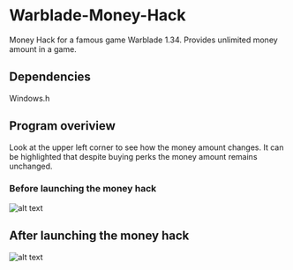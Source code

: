 # Warblade-Money-Hack
Money Hack for a famous game Warblade 1.34. Provides unlimited money amount in a game.

## Dependencies
Windows.h

## Program overiview
Look at the upper left corner to see how the money amount changes. It can be highlighted that despite buying perks the money amount remains unchanged.

### Before launching the money hack

![alt text](https://db3pap002files.storage.live.com/y4mblGiIP6-c2kulK0TFaFIyczGPnsuc9DdZld0izC1jljJWgB1_QJA7M4gZB4LLVmuL_pR-jye5QphuBx7iE1BnoLVjEfpsV5pDDG5U7qhjRWSDEKDOGPzKVkIQqn0LfrHZO5U3mXRHslqL8BC-LaGZGXtfIKM_BTsCLsAYhWg0XLMheevzfvX_Isl0J8qo2_8MvD6RTMPx9HWbvc7BrdtYw/before.png?psid=1&width=802&height=627)

## After launching the money hack

![alt text](https://db3pap002files.storage.live.com/y4mILhCyeDoDWmX0i822kjpvkmXRGEPp24fUnbuWkI76DSDGSv--4nxGZKULYlJt-rEuUlKJQjqK-tdZw9ZRzAYz_q1ZfaP04Z3USN0EIFxQiENTP-3QzSp_3Obqp8EQhpsRUcBEe7K3sJkuc-dL5X76x28trsGIryEwY9qqo6qeMqLNA-wy9HIw3tealHwI8NcMKFPNv-vBXZ_T8Jp5vqJaA/after.png?psid=1&width=802&height=627)
